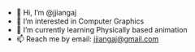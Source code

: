 - 👋 Hi, I’m @jjiangaj
- 👀 I’m interested in Computer Graphics
- 🌱 I’m currently learning Physically based animation
- 📫 Reach me by email: jjiangaj@gmail.com

<!---
jjiangaj/jjiangaj is a ✨ special ✨ repository because its `README.md` (this file) appears on your GitHub profile.
You can click the Preview link to take a look at your changes.
--->
